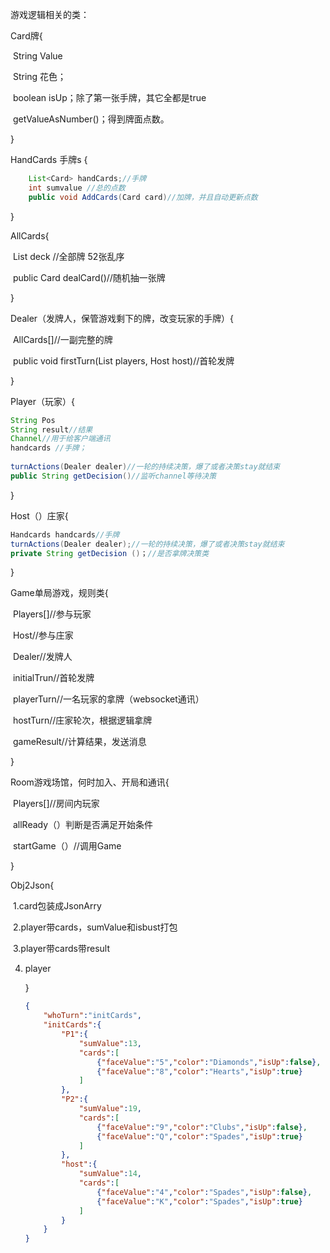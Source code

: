 游戏逻辑相关的类：

Card牌{

​	String Value

​	String 花色；

​	boolean isUp；除了第一张手牌，其它全都是true

​	getValueAsNumber()；得到牌面点数。

}





HandCards 手牌s {

```java
	List<Card> handCards;//手牌
	int sumvalue //总的点数
    public void AddCards(Card card)//加牌，并且自动更新点数
```

}



AllCards{

​	List<Card> deck //全部牌 52张乱序

​	public Card dealCard()//随机抽一张牌

}



Dealer（发牌人，保管游戏剩下的牌，改变玩家的手牌）{

​	AllCards[]//一副完整的牌

​	public void firstTurn(List<Player> players, Host host)//首轮发牌

}

Player（玩家）{

```java
String Pos
String result//结果
Channel//用于给客户端通讯
handcards //手牌；
    
turnActions(Dealer dealer)//一轮的持续决策，爆了或者决策stay就结束
public String getDecision()//监听channel等待决策
```

}

Host（）庄家{

```java
Handcards handcards//手牌
turnActions(Dealer dealer);//一轮的持续决策，爆了或者决策stay就结束
private String getDecision ()；//是否拿牌决策类
```

}



Game单局游戏，规则类{

​	Players[]//参与玩家

​	Host//参与庄家

​	Dealer//发牌人



​	initialTrun//首轮发牌

​	playerTurn//一名玩家的拿牌（websocket通讯）

​	hostTurn//庄家轮次，根据逻辑拿牌

​	gameResult//计算结果，发送消息

}



Room游戏场馆，何时加入、开局和通讯{

​	Players[]//房间内玩家

​	allReady（）判断是否满足开始条件

​	startGame（）//调用Game

}



Obj2Json{

​	1.card包装成JsonArry

​	2.player带cards，sumValue和isbust打包

​	3.player带cards带result

 4. player

    }

    ```json
    {
        "whoTurn":"initCards",
        "initCards":{
            "P1":{
                "sumValue":13,
                "cards":[
                    {"faceValue":"5","color":"Diamonds","isUp":false},
                    {"faceValue":"8","color":"Hearts","isUp":true}
                ]
            },
            "P2":{
                "sumValue":19,
                "cards":[
                    {"faceValue":"9","color":"Clubs","isUp":false},
                    {"faceValue":"Q","color":"Spades","isUp":true}
                ]
            },
            "host":{
                "sumValue":14,
                "cards":[
                    {"faceValue":"4","color":"Spades","isUp":false},
                    {"faceValue":"K","color":"Spades","isUp":true}
                ]
            }
        }
    }
    ```

    

